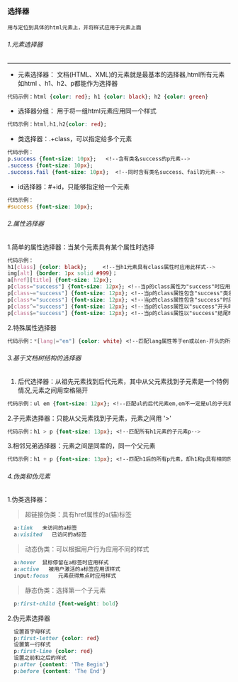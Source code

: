 ### 选择器
    用与定位到具体的html元素上，并将样式应用于元素上面
###### 1.元素选择器 
***
* 元素选择器：
文档(HTML、XML)的元素就是最基本的选择器,html所有元素如html 、h1、h2、p都能作为选择器

```css
代码示例：html {color: red}; h1 {color: black}; h2 {color: green}
```
* 选择器分组：
用于将一组html元素应用同一个样式
```css
代码示例：html,h1,h2{color: red}; 
```
* 类选择器：.+class，可以指定给多个元素
```css
代码示例：
p.success {font-size: 10px};   <!--含有类名success的p元素-->
.success {font-size: 10px};
.success.fail {font-size: 10px};  <!--同时含有类名success、fail的元素-->
```
* id选择器：#+id，只能够指定给一个元素
```css
代码示例：
#success {font-size: 10px};
```
###### 2.属性选择器

1.简单的属性选择器：当某个元素具有某个属性时选择
```css
代码示例： 
h1[class] {color: black};     <!--当h1元素具有class属性时应用此样式-->
img[alt] {border: 1px solid #999}；
a[href][title] {font-size: 12px}; 
p[class="success"] {font-size: 12px}; <!--当p的class属性为"success"时应用此样式-->
p[class~="success"] {font-size: 12px}; <!--当p的class属性包含"success"类名时应用此样式-->
p[class*="success"] {font-size: 12px}; <!--当p的class属性包含"success"时应用此样式-->
p[class^="success"] {font-size: 12px}; <!--当p的class属性以"success"开头时应用此样式-->
p[class$="success"] {font-size: 12px}; <!--当p的class属性以"success"结尾时应用此样式-->
```
2.特殊属性选择器
```css
代码示例：*[lang|="en"] {color: white} <!--匹配lang属性等于en或以en-开头的所有元素-->
```
###### 3.基于文档树结构的选择器
1.  后代选择器：从祖先元素找到后代元素，其中从父元素找到子元素是一个特例情况,元素之间用空格隔开
```css
代码示例：ul em {font-size: 12px}; <!--匹配ul的后代元素em,em不一定是ul的子元素-->
```
2.子元素选择器：只能从父元素找到子元素，元素之间用 '>'
```css
代码示例：h1 > p {font-size: 13px}; <!--匹配所有h1元素的子元素p-->
```
3.相邻兄弟选择器：元素之间是同辈的，同一个父元素
```css
代码示例：h1 + p {font-size: 13px}; <!--匹配h1后的所有p元素，却h1和p具有相同的父元素-->
```
###### 4.伪类和伪元素
1.伪类选择器：
>超链接伪类：具有href属性的a(锚)标签
```css
  a:link   未访问的a标签
  a:visited   已访问的a标签
```
>动态伪类：可以根据用户行为应用不同的样式
```css
  a:hover  鼠标停留在a标签时应用样式
  a:active   被用户激活的a标签应用该样式
  input:focus   元素获得焦点时应用样式
```
>静态伪类：选择第一个子元素
```css
  p:first-child {font-weight: bold}
```
2.伪元素选择器
```css
  设置首字母样式
  p:first-letter {color: red}
  设置第一行样式
  p:first-line {color: red}
  设置之前和之后的样式
  p:after {content: 'The Begin'}
  p:before {content: 'The End'}
```
